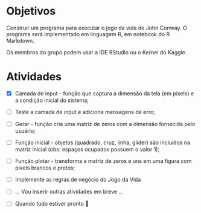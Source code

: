 # Objetivos 

Construir um programa para executar o jogo da vida de John Conway. O programa será implementado em linguagem R, em notebook do R Markdown. 

Os membros do grupo podem usar a IDE RStudio ou o Kernel do Kaggle.  

# Atividades 
- [x] Camada de input - função que captura a dimensão da tela (em pixels) e a condição inicial do sistema; 
- [ ] Teste a camada de input e adicione mensagens de erro; 
- [ ] Gerar - função cria uma matriz de zeros com a dimensão fornecida pelo usuário; 
- [ ] Função inicial - objetos (quadrado, cruz, linha, glider) são incluídos na matriz inicial (obs: espaços ocupados possuem o valor 1); 
- [ ] Função plotar - transforma a matriz de zeros e uns em uma figura com pixels brancos e pretos; 
- [ ] Implemente as regras de negócio do Jogo da Vida 
- [ ] ... Vou inserir outras atividades em breve ...
- [ ] Quando tudo estiver pronto :tada:

